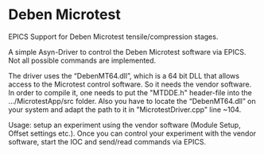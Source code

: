 # Deben Microtest
EPICS Support for Deben Microtest tensile/compression stages.

A simple Asyn-Driver to control the Deben Microtest software via EPICS. Not all possible commands are implemented.

The driver uses the “DebenMT64.dll”, which is a 64 bit DLL that allows access to the Microtest control software. So it needs the vendor software.
In order to compile it, one needs to put the "MTDDE.h" header-file into the .../MicrotestApp/src folder. Also you have to locate the “DebenMT64.dll”
on your system and adapt the path to it in "MicrotestDriver.cpp" line ~104. 

Usage: setup an experiment using the vendor software (Module Setup, Offset settings etc.). Once you can control your experiment with the vendor software,
start the IOC and send/read commands via EPICS.
